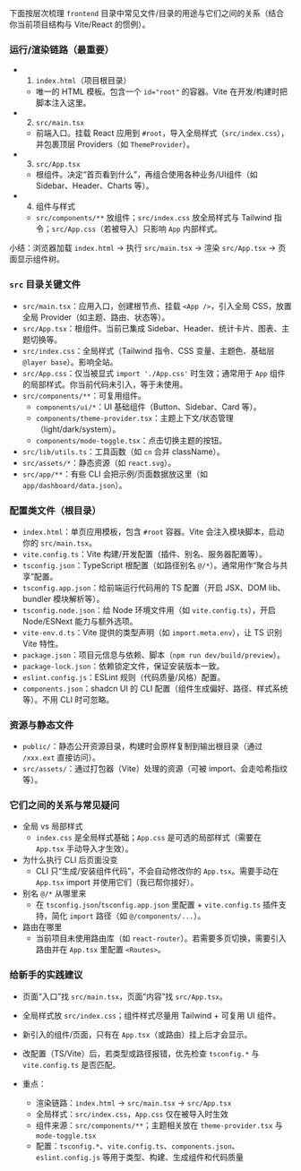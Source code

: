 下面按层次梳理 `frontend` 目录中常见文件/目录的用途与它们之间的关系（结合你当前项目结构与 Vite/React 的惯例）。

### 运行/渲染链路（最重要）
- 1) `index.html`（项目根目录）  
  - 唯一的 HTML 模板。包含一个 `id="root"` 的容器。Vite 在开发/构建时把脚本注入这里。
- 2) `src/main.tsx`  
  - 前端入口。挂载 React 应用到 `#root`，导入全局样式（`src/index.css`），并包裹顶层 Providers（如 `ThemeProvider`）。
- 3) `src/App.tsx`  
  - 根组件。决定“首页看到什么”，再组合使用各种业务/UI组件（如 Sidebar、Header、Charts 等）。
- 4) 组件与样式  
  - `src/components/**` 放组件；`src/index.css` 放全局样式与 Tailwind 指令；`src/App.css`（若被导入）只影响 `App` 内部样式。

小结：浏览器加载 `index.html` → 执行 `src/main.tsx` → 渲染 `src/App.tsx` → 页面显示组件树。

### `src` 目录关键文件
- `src/main.tsx`：应用入口，创建根节点、挂载 `<App />`，引入全局 CSS，放置全局 Provider（如主题、路由、状态等）。
- `src/App.tsx`：根组件。当前已集成 Sidebar、Header、统计卡片、图表、主题切换等。
- `src/index.css`：全局样式（Tailwind 指令、CSS 变量、主题色、基础层 `@layer base`）。影响全站。
- `src/App.css`：仅当被显式 `import './App.css'` 时生效；通常用于 `App` 组件的局部样式。你当前代码未引入，等于未使用。
- `src/components/**`：可复用组件。  
  - `components/ui/*`：UI 基础组件（Button、Sidebar、Card 等）。  
  - `components/theme-provider.tsx`：主题上下文/状态管理（light/dark/system）。  
  - `components/mode-toggle.tsx`：点击切换主题的按钮。
- `src/lib/utils.ts`：工具函数（如 `cn` 合并 className）。
- `src/assets/*`：静态资源（如 `react.svg`）。
- `src/app/**`：有些 CLI 会把示例/页面数据放这里（如 `app/dashboard/data.json`）。

### 配置类文件（根目录）
- `index.html`：单页应用模板，包含 `#root` 容器。Vite 会注入模块脚本，启动你的 `src/main.tsx`。
- `vite.config.ts`：Vite 构建/开发配置（插件、别名、服务器配置等）。
- `tsconfig.json`：TypeScript 根配置（如路径别名 `@/*`）。通常用作“聚合与共享”配置。
- `tsconfig.app.json`：给前端运行代码用的 TS 配置（开启 JSX、DOM lib、bundler 模块解析等）。
- `tsconfig.node.json`：给 Node 环境文件用（如 `vite.config.ts`），开启 Node/ESNext 能力与额外选项。
- `vite-env.d.ts`：Vite 提供的类型声明（如 `import.meta.env`），让 TS 识别 Vite 特性。
- `package.json`：项目元信息与依赖、脚本（`npm run dev/build/preview`）。  
- `package-lock.json`：依赖锁定文件，保证安装版本一致。
- `eslint.config.js`：ESLint 规则（代码质量/风格）配置。
- `components.json`：shadcn UI 的 CLI 配置（组件生成偏好、路径、样式系统等）。不用 CLI 时可忽略。

### 资源与静态文件
- `public/`：静态公开资源目录，构建时会原样复制到输出根目录（通过 `/xxx.ext` 直接访问）。
- `src/assets/`：通过打包器（Vite）处理的资源（可被 import、会走哈希指纹等）。

### 它们之间的关系与常见疑问
- 全局 vs 局部样式  
  - `index.css` 是全局样式基础；`App.css` 是可选的局部样式（需要在 `App.tsx` 手动导入才生效）。
- 为什么执行 CLI 后页面没变  
  - CLI 只“生成/安装组件代码”，不会自动修改你的 `App.tsx`。需要手动在 `App.tsx` import 并使用它们（我已帮你接好）。
- 别名 `@/*` 从哪里来  
  - 在 `tsconfig.json`/`tsconfig.app.json` 里配置 + `vite.config.ts` 插件支持，简化 `import` 路径（如 `@/components/...`）。
- 路由在哪里  
  - 当前项目未使用路由库（如 `react-router`）。若需要多页切换，需要引入路由并在 `App.tsx` 里配置 `<Routes>`。

### 给新手的实践建议
- 页面“入口”找 `src/main.tsx`，页面“内容”找 `src/App.tsx`。
- 全局样式放 `src/index.css`；组件样式尽量用 Tailwind + 可复用 UI 组件。
- 新引入的组件/页面，只有在 `App.tsx`（或路由）挂上后才会显示。
- 改配置（TS/Vite）后，若类型或路径报错，优先检查 `tsconfig.*` 与 `vite.config.ts` 是否匹配。

- 重点：
  - 渲染链路：`index.html` → `src/main.tsx` → `src/App.tsx`
  - 全局样式：`src/index.css`，`App.css` 仅在被导入时生效
  - 组件来源：`src/components/**`；主题相关放在 `theme-provider.tsx` 与 `mode-toggle.tsx`
  - 配置：`tsconfig.*`、`vite.config.ts`、`components.json`、`eslint.config.js` 等用于类型、构建、生成组件和代码质量